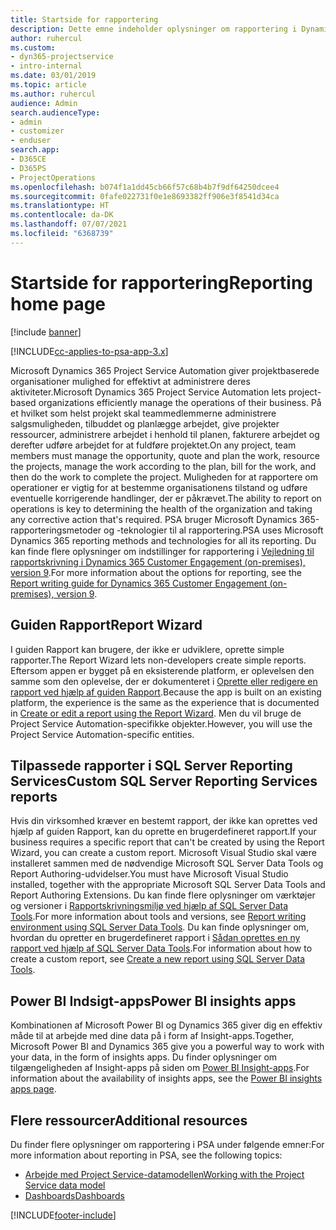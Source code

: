 ```yaml
---
title: Startside for rapportering
description: Dette emne indeholder oplysninger om rapportering i Dynamics 365 Project Service Automation.
author: ruhercul
ms.custom:
- dyn365-projectservice
- intro-internal
ms.date: 03/01/2019
ms.topic: article
ms.author: ruhercul
audience: Admin
search.audienceType:
- admin
- customizer
- enduser
search.app:
- D365CE
- D365PS
- ProjectOperations
ms.openlocfilehash: b074f1a1dd45cb66f57c68b4b7f9df64250dcee4
ms.sourcegitcommit: 0fafe022731f0e1e8693382ff906e3f8541d34ca
ms.translationtype: HT
ms.contentlocale: da-DK
ms.lasthandoff: 07/07/2021
ms.locfileid: "6368739"
---
```

# <a name="reporting-home-page"></a><span data-ttu-id="50cee-103">Startside for rapportering</span><span class="sxs-lookup"><span data-stu-id="50cee-103">Reporting home page</span></span>

[!include [banner](../includes/psa-now-project-operations.md)]

[!INCLUDE[cc-applies-to-psa-app-3.x](../includes/cc-applies-to-psa-app-3x.md)]

<span data-ttu-id="50cee-104">Microsoft Dynamics 365 Project Service Automation giver projektbaserede organisationer mulighed for effektivt at administrere deres aktiviteter.</span><span class="sxs-lookup"><span data-stu-id="50cee-104">Microsoft Dynamics 365 Project Service Automation lets project-based organizations efficiently manage the operations of their business.</span></span> <span data-ttu-id="50cee-105">På et hvilket som helst projekt skal teammedlemmerne administrere salgsmuligheden, tilbuddet og planlægge arbejdet, give projekter ressourcer, administrere arbejdet i henhold til planen, fakturere arbejdet og derefter udføre arbejdet for at fuldføre projektet.</span><span class="sxs-lookup"><span data-stu-id="50cee-105">On any project, team members must manage the opportunity, quote and plan the work, resource the projects, manage the work according to the plan, bill for the work, and then do the work to complete the project.</span></span> <span data-ttu-id="50cee-106">Muligheden for at rapportere om operationer er vigtig for at bestemme organisationens tilstand og udføre eventuelle korrigerende handlinger, der er påkrævet.</span><span class="sxs-lookup"><span data-stu-id="50cee-106">The ability to report on operations is key to determining the health of the organization and taking any corrective action that's required.</span></span> <span data-ttu-id="50cee-107">PSA bruger Microsoft Dynamics 365-rapporteringsmetoder og -teknologier til al rapportering.</span><span class="sxs-lookup"><span data-stu-id="50cee-107">PSA uses Microsoft Dynamics 365 reporting methods and technologies for all its reporting.</span></span> <span data-ttu-id="50cee-108">Du kan finde flere oplysninger om indstillinger for rapportering i [Vejledning til rapportskrivning i Dynamics 365 Customer Engagement (on-premises), version 9](/dynamics365/customerengagement/on-premises/analytics/reporting-analytics-with-dynamics-365).</span><span class="sxs-lookup"><span data-stu-id="50cee-108">For more information about the options for reporting, see the [Report writing guide for Dynamics 365 Customer Engagement (on-premises), version 9](/dynamics365/customerengagement/on-premises/analytics/reporting-analytics-with-dynamics-365).</span></span>

## <a name="report-wizard"></a><span data-ttu-id="50cee-109">Guiden Rapport</span><span class="sxs-lookup"><span data-stu-id="50cee-109">Report Wizard</span></span>

<span data-ttu-id="50cee-110">I guiden Rapport kan brugere, der ikke er udviklere, oprette simple rapporter.</span><span class="sxs-lookup"><span data-stu-id="50cee-110">The Report Wizard lets non-developers create simple reports.</span></span> <span data-ttu-id="50cee-111">Eftersom appen er bygget på en eksisterende platform, er oplevelsen den samme som den oplevelse, der er dokumenteret i [Oprette eller redigere en rapport ved hjælp af guiden Rapport](/dynamics365/customerengagement/on-premises/basics/create-edit-copy-report-wizard).</span><span class="sxs-lookup"><span data-stu-id="50cee-111">Because the app is built on an existing platform, the experience is the same as the experience that is documented in [Create or edit a report using the Report Wizard](/dynamics365/customerengagement/on-premises/basics/create-edit-copy-report-wizard).</span></span> <span data-ttu-id="50cee-112">Men du vil bruge de Project Service Automation-specifikke objekter.</span><span class="sxs-lookup"><span data-stu-id="50cee-112">However, you will use the Project Service Automation-specific entities.</span></span>

## <a name="custom-sql-server-reporting-services-reports"></a><span data-ttu-id="50cee-113">Tilpassede rapporter i SQL Server Reporting Services</span><span class="sxs-lookup"><span data-stu-id="50cee-113">Custom SQL Server Reporting Services reports</span></span>

<span data-ttu-id="50cee-114">Hvis din virksomhed kræver en bestemt rapport, der ikke kan oprettes ved hjælp af guiden Rapport, kan du oprette en brugerdefineret rapport.</span><span class="sxs-lookup"><span data-stu-id="50cee-114">If your business requires a specific report that can't be created by using the Report Wizard, you can create a custom report.</span></span> <span data-ttu-id="50cee-115">Microsoft Visual Studio skal være installeret sammen med de nødvendige Microsoft SQL Server Data Tools og Report Authoring-udvidelser.</span><span class="sxs-lookup"><span data-stu-id="50cee-115">You must have Microsoft Visual Studio installed, together with the appropriate Microsoft SQL Server Data Tools and Report Authoring Extensions.</span></span> <span data-ttu-id="50cee-116">Du kan finde flere oplysninger om værktøjer og versioner i [Rapportskrivningsmiljø ved hjælp af SQL Server Data Tools](/dynamics365/customerengagement/on-premises/analytics/report-writing-environment-using-sql-server-data-tools).</span><span class="sxs-lookup"><span data-stu-id="50cee-116">For more information about tools and versions, see [Report writing environment using SQL Server Data Tools](/dynamics365/customerengagement/on-premises/analytics/report-writing-environment-using-sql-server-data-tools).</span></span> <span data-ttu-id="50cee-117">Du kan finde oplysninger om, hvordan du opretter en brugerdefineret rapport i [Sådan oprettes en ny rapport ved hjælp af SQL Server Data Tools](/dynamics365/customerengagement/on-premises/analytics/create-a-new-report-using-sql-server-data-tools).</span><span class="sxs-lookup"><span data-stu-id="50cee-117">For information about how to create a custom report, see [Create a new report using SQL Server Data Tools](/dynamics365/customerengagement/on-premises/analytics/create-a-new-report-using-sql-server-data-tools).</span></span>

## <a name="power-bi-insights-apps"></a><span data-ttu-id="50cee-118">Power BI Indsigt-apps</span><span class="sxs-lookup"><span data-stu-id="50cee-118">Power BI insights apps</span></span>

<span data-ttu-id="50cee-119">Kombinationen af Microsoft Power BI og Dynamics 365 giver dig en effektiv måde til at arbejde med dine data på i form af Insight-apps.</span><span class="sxs-lookup"><span data-stu-id="50cee-119">Together, Microsoft Power BI and Dynamics 365 give you a powerful way to work with your data, in the form of insights apps.</span></span> <span data-ttu-id="50cee-120">Du finder oplysninger om tilgængeligheden af Insight-apps på siden om [Power BI Insight-apps](https://powerbi.microsoft.com/power-bi-insights-apps/).</span><span class="sxs-lookup"><span data-stu-id="50cee-120">For information about the availability of insights apps, see the [Power BI insights apps page](https://powerbi.microsoft.com/power-bi-insights-apps/).</span></span>


## <a name="additional-resources"></a><span data-ttu-id="50cee-121">Flere ressourcer</span><span class="sxs-lookup"><span data-stu-id="50cee-121">Additional resources</span></span>
<span data-ttu-id="50cee-122">Du finder flere oplysninger om rapportering i PSA under følgende emner:</span><span class="sxs-lookup"><span data-stu-id="50cee-122">For more information about reporting in PSA, see the following topics:</span></span>

- [<span data-ttu-id="50cee-123">Arbejde med Project Service-datamodellen</span><span class="sxs-lookup"><span data-stu-id="50cee-123">Working with the Project Service data model</span></span>](reports-working-project-service-data-model.md)
- [<span data-ttu-id="50cee-124">Dashboards</span><span class="sxs-lookup"><span data-stu-id="50cee-124">Dashboards</span></span>](reports-dashboards.md)



[!INCLUDE[footer-include](../includes/footer-banner.md)]